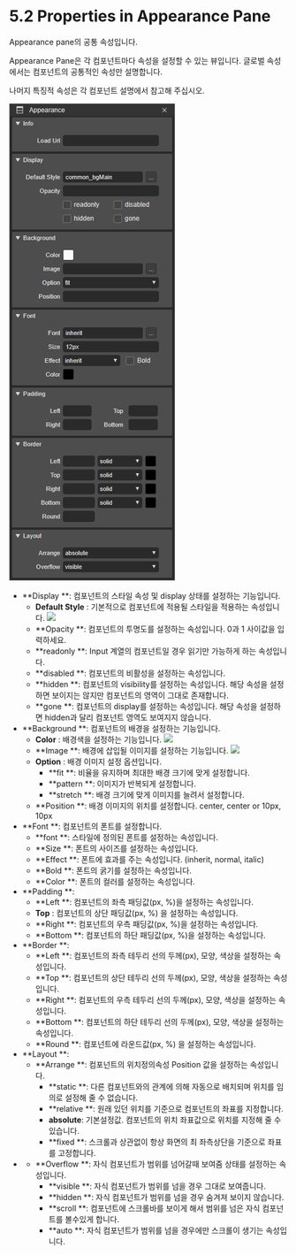 # 5.2 Properties in Appearance Pane

Appearance pane의 공통 속성입니다.

Appearance Pane은 각 컴포넌트마다 속성을 설정할 수 있는 뷰입니다. 글로벌 속성에서는 컴포넌트의 공통적인 속성만 설명합니다.

나머지 특징적 속성은 각 컴포넌트 설명에서 참고해 주십시오.

![](../.gitbook/assets/global-appearance-pane.png)

* **Display **: 컴포넌트의 스타일 속성 및 display 상태를 설정하는 기능입니다.
  * **Default Style** : 기본적으로 컴포넌트에 적용될 스타일을 적용하는 속성입니다. ![](https://github.com/asoosoft/spidergen-guidebook/tree/eeac9656bff5b368e79bf9dad544cae218642e17/assets/pop-style-picker.png)
  * **Opacity **: 컴포넌트의 투명도를 설정하는 속성입니다. 0과 1 사이값을 입력하세요.
  * **readonly **: Input 계열의 컴포넌트일 경우 읽기만 가능하게 하는 속성입니다.
  * **disabled **: 컴포넌트의 비활성을 설정하는 속성입니다.
  * **hidden **: 컴포넌트의 visibility를 설정하는 속성입니다. 해당 속성을 설정하면 보이지는 않지만 컴포넌트의 영역이 그대로 존재합니다.
  * **gone **: 컴포넌트의 display를 설정하는 속성입니다. 해당 속성을 설정하면 hidden과 달리 컴포넌트 영역도 보여지지 않습니다.
* **Background **: 컴포넌트의 배경을 설정하는 기능입니다.
  * **Color** : 배경색을 설정하는 기능입니다. ![](https://github.com/asoosoft/spidergen-guidebook/tree/eeac9656bff5b368e79bf9dad544cae218642e17/assets/pop-color-picker.png)
  * **Image **: 배경에 삽입될 이미지를 설정하는 기능입니다. ![](https://github.com/asoosoft/spidergen-guidebook/tree/eeac9656bff5b368e79bf9dad544cae218642e17/assets/pop-image-picker.png)
  * **Option** : 배경 이미지 설정 옵션입니다.
    * **fit **: 비율을 유지하며 최대한 배경 크기에 맞게 설정합니다.  
    * **pattern **: 이미지가 반복되게 설정합니다.  
    * **stretch **: 배경 크기에 맞게 이미지를 늘려서 설정합니다.
  * **Position **: 배경 이미지의 위치를 설정합니다. center, center or 10px, 10px
* **Font **: 컴포넌트의 폰트를 설정합니다.
  * **font **:  스타일에 정의된 폰트를 설정하는 속성입니다.
  * **Size **:  폰트의 사이즈를 설정하는 속성입니다.
  * **Effect **:  폰트에 효과를 주는 속성입니다. \(inherit, normal, italic\)
  * **Bold **:  폰트의 굵기를 설정하는 속성입니다.
  * **Color **: 폰트의 컬러를 설정하는 속성입니다.
* **Padding **:
  * **Left **: 컴포넌트의 좌측 패딩값\(px, %\)을 설정하는 속성입니다. 
  * **Top** :  컴포넌트의 상단 패딩값\(px, %\) 을 설정하는 속성입니다.
  * **Right **:  컴포넌트의 우측 패딩값\(px, %\)을 설정하는 속성입니다.
  * **Bottom **: 컴포넌트의 하단 패딩값\(px, %\)을 설정하는 속성입니다.
* **Border **:
  * **Left **: 컴포넌트의 좌측 테두리 선의 두께\(px\), 모양, 색상을 설정하는 속성입니다.
  * **Top **:  컴포넌트의 상단 테두리 선의 두께\(px\), 모양, 색상을 설정하는 속성입니다.
  * **Right **:  컴포넌트의 우측 테두리 선의 두께\(px\), 모양, 색상을 설정하는 속성입니다.
  * **Bottom **: 컴포넌트의 하단 테두리 선의 두께\(px\), 모양, 색상을 설정하는 속성입니다.
  * **Round **: 컴포넌트에 라운드값\(px, %\) 을 설정하는 속성입니다.
* **Layout **:
  * **Arrange **: 컴포넌트의 위치정의속성 Position 값을 설정하는 속성입니다.
    * **static **: 다른 컴포넌트와의 관계에 의해 자동으로 배치되며 위치를 임의로 설정해 줄 수 없습니다.
    * **relative **: 원래 있던 위치를 기준으로 컴포넌트의 좌표를 지정합니다.
    * **absolute**: 기본설정값. 컴포넌트의 위치 좌표값으로 위치를 지정해 줄 수 있습니다.
    * **fixed **:  스크롤과 상관없이 항상 화면의 최 좌측상단을 기준으로 좌표를 고정합니다.
* * **Overflow **: 자식 컴포넌트가 범위를 넘어갈때 보여줌 상태를 설정하는 속성입니다.
    * **visible **: 자식 컴포넌트가 범위를 넘을 경우 그대로 보여줍니다.
    * **hidden **: 자식 컴포넌트가 범위를 넘을 경우 숨겨져 보이지 않습니다.
    * **scroll **: 컴포넌트에 스크롤바를 보이게 해서 범위를 넘은 자식 컴포넌트를 볼수있게 합니다.
    * **auto **: 자식 컴포넌트가 범위를 넘을 경우에만 스크롤이 생기는 속성입니다.

